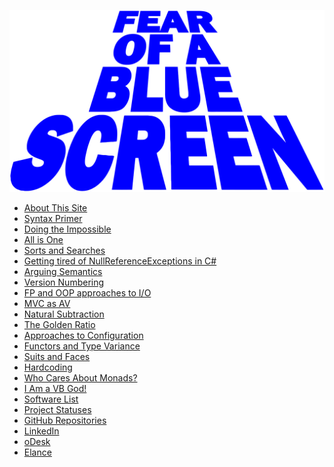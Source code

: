 <img src="/logos/fearOfABlueScreen.svg"
     class="title-logo"
     alt="Fear of a Blue Screen">

  * [About This Site](/index.html?articleId=thisSite.md)
  * [Syntax Primer](/index.html?articleId=primer.md)
  * [Doing the Impossible](/index.html?articleId=impossible.md)
  * [All is One](/index.html?articleId=one.md)
  * [Sorts and Searches](/index.html?articleId=sortsAndSearches.md)
  * [Getting tired of NullReferenceExceptions in C#](/index.html?articleId=sure.md)
  * [Arguing Semantics](/index.html?articleId=semantics.md)
  * [Version Numbering](/index.html?articleId=versioning.md)
  * [FP and OOP approaches to I/O](/index.html?articleId=io.md)
  * [MVC as AV](/index.html?articleId=mvc.md)
  * [Natural Subtraction](/index.html?articleId=naturals.md)
  * [The Golden Ratio](/index.html?articleId=golden.md)
  * [Approaches to Configuration](/index.html?articleId=config.md)
  * [Functors and Type Variance](/index.html?articleId=functorsTypeVariance.md)
  * [Suits and Faces](/index.html?articleId=suitsAndFaces.md)
  * [Hardcoding](/index.html?articleId=hardcoding.md)
  * [Who Cares About Monads?](/index.html?articleId=patterns.md)
  * [I Am a VB God!](/index.html?articleId=vbgod.md)
  * [Software List](/index.html?articleId=software.md)
  * [Project Statuses](/index.html?articleId=status.md)
  * [GitHub Repositories](http://github.com/rkoeninger?tab=repositories)
  * [LinkedIn](http://www.linkedin.com/in/robertkoeninger)
  * [oDesk](http://www.odesk.com/users/~015abc115b8c8a1001)
  * [Elance](http://www.elance.com/s/robertkoeninger)
